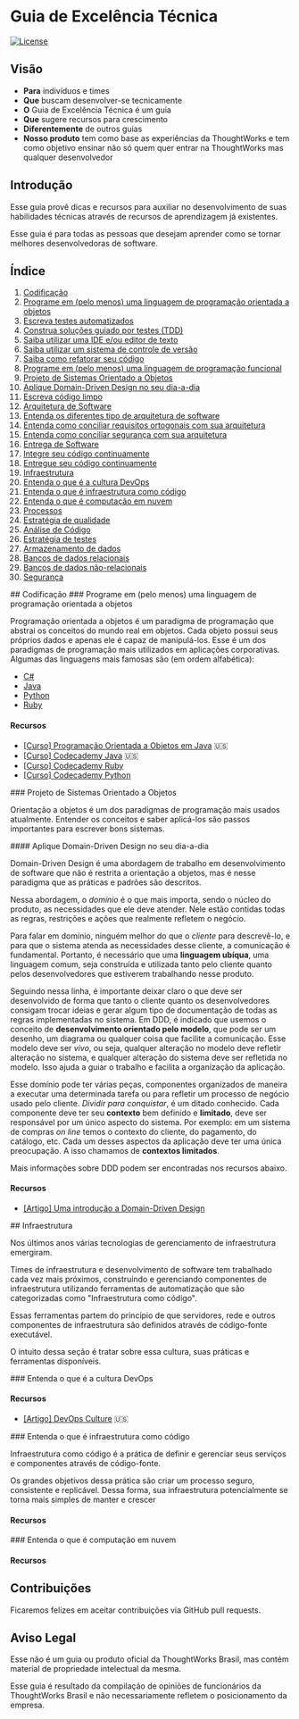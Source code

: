 # Guia de Excelência Técnica

[![License](https://img.shields.io/aur/license/yaourt.svg?maxAge=2592000)](https://github.com/ThoughtWorksInc/technical-excellence-guide/blob/master/LICENSE)

## Visão
 - **Para** indivíduos e times
 - **Que** buscam desenvolver-se tecnicamente
 - **O** Guia de Excelência Técnica é um guia
 - **Que** sugere recursos para crescimento
 - **Diferentemente** de outros guias
 - **Nosso produto** tem como base as experiências da ThoughtWorks e tem como objetivo ensinar não só quem quer entrar na ThoughtWorks mas qualquer desenvolvedor

## Introdução

Esse guia provê dicas e recursos para auxiliar no desenvolvimento de suas
habilidades técnicas através de recursos de aprendizagem já existentes.

Esse guia é para todas as pessoas que desejam aprender como se tornar
melhores desenvolvedoras de software.

## Índice

1. [Codificação](#codificacao)
  1. [Programe em (pelo menos) uma linguagem de programação orientada a objetos](#programe-em-uma-linguagem-oo)
  2. [Escreva testes automatizados]()
  3. [Construa soluções guiado por testes (TDD)]()
  4. [Saiba utilizar uma IDE e/ou editor de texto]()
  5. [Saiba utilizar um sistema de controle de versão]()
  6. [Saiba como refatorar seu código]()
  7. [Programe em (pelo menos) uma linguagem de programação funcional]()
2. [Projeto de Sistemas Orientado a Objetos](#projeto_oo)
  1. [Aplique Domain-Driven Design no seu dia-a-dia](#aplique-ddd)
  2. [Escreva código limpo]()
3. [Arquitetura de Software]()
  1. [Entenda os diferentes tipo de arquitetura de software]()
  2. [Entenda como conciliar requisitos ortogonais com sua arquitetura]()
  3. [Entenda como conciliar segurança com sua arquitetura]()
4. [Entrega de Software]()
  1. [Integre seu código continuamente]()
  2. [Entregue seu código continuamente]()
5. [Infraestrutura](#infraestrutura)
  1. [Entenda o que é a cultura DevOps](#entenda-a-cultura-devops)
  2. [Entenda o que é infraestrutura como código](#entenda-infraestrutura-como-codigo)
  2. [Entenda o que é computação em nuvem](#entenda-computacao-em-nuvem)
6. [Processos]()
7. [Estratégia de qualidade]()
  1. [Análise de Código]()
  2. [Estratégia de testes]()
8. [Armazenamento de dados]()
  1. [Bancos de dados relacionais]()
  2. [Bancos de dados não-relacionais]()
9. [Segurança]()

<a name="codificacao" />
## Codificação

<a name="programe-em-uma-linguagem-oo" />
### Programe em (pelo menos) uma linguagem de programação orientada a objetos

Programação orientada a objetos é um paradigma de programação que
abstrai os conceitos do mundo real em objetos. Cada objeto possui
seus próprios dados e apenas ele é capaz de manipulá-los.
Esse é um dos paradigmas de programação mais utilizados em aplicações
corporativas. Algumas das linguagens mais famosas são (em ordem
alfabética):

* [C#](https://www.microsoft.com/net)
* [Java](https://java.net)
* [Python](https://www.python.org)
* [Ruby](https://www.ruby-lang.org)

#### Recursos

* [[Curso] Programação Orientada a Objetos em Java](https://www.coursera.org/learn/object-oriented-java) :us:
* [[Curso] Codecademy Java](https://www.codecademy.com/learn/learn-java) :us:
* [[Curso] Codecademy Ruby](https://www.codecademy.com/pt-BR/learn/ruby)
* [[Curso] Codecademy Python](https://www.codecademy.com/pt-BR/learn/python)


<a name="projeto-oo"/>
### Projeto de Sistemas Orientado a Objetos

Orientação a objetos é um dos paradigmas de programação mais usados atualmente. Entender os conceitos e saber aplicá-los são passos importantes para escrever bons sistemas. 

<a name="aplique-ddd" />
#### Aplique Domain-Driven Design no seu dia-a-dia

Domain-Driven Design é uma abordagem de trabalho em desenvolvimento de software que não é restrita a orientação a objetos, mas é nesse paradigma que as práticas e padrões são descritos. 

Nessa abordagem, o _domínio_ é o que mais importa, sendo o núcleo do produto, as necessidades que ele deve atender. Nele estão contidas todas as regras, restrições e ações que realmente refletem o negócio. 

Para falar em domínio, ninguém melhor do que o _cliente_ para descrevê-lo, e para que o sistema atenda as necessidades desse cliente, a comunicação é fundamental. Portanto, é necessário que uma **linguagem ubíqua**, uma linguagem comum, seja construída e utilizada tanto pelo cliente quanto pelos desenvolvedores que estiverem trabalhando nesse produto. 

Seguindo nessa linha, é importante deixar claro o que deve ser desenvolvido de forma que tanto o cliente quanto os desenvolvedores consigam trocar ideias e gerar algum tipo de documentação de todas as regras implementadas no sistema. Em DDD, é indicado que usemos o conceito de **desenvolvimento orientado pelo modelo**, que pode ser um desenho, um diagrama ou qualquer coisa que facilite a comunicação. Esse modelo deve ser _vivo_, ou seja, qualquer alteração no modelo deve refletir alteração no sistema, e qualquer alteração do sistema deve ser refletida no modelo. Isso ajuda a guiar o trabalho e facilita a organização da aplicação.

Esse domínio pode ter várias peças, componentes organizados de maneira a executar uma determinada tarefa ou para refletir um processo de negócio usado pelo cliente. _Dividir para conquistar_, é um ditado conhecido. Cada componente deve ter seu **contexto** bem definido e **limitado**, deve ser responsável por um único aspecto do sistema. Por exemplo: em um sistema de compras _on line_ temos o contexto do cliente, do pagamento, do catálogo, etc. Cada um desses aspectos da aplicação deve ter uma única preocupação. A isso chamamos de **contextos limitados**. 

Mais informações sobre DDD podem ser encontradas nos recursos abaixo.

#### Recursos

* [[Artigo] Uma introdução a Domain-Driven Design](http://www.agileandart.com/2010/07/16/ddd-introducao-a-domain-driven-design/)

<a name="infraestrutura" />
## Infraestrutura

Nos últimos anos várias tecnologias de gerenciamento de infraestrutura emergiram.

Times de infraestrutura e desenvolvimento de software tem trabalhado cada vez mais
próximos, construindo e gerenciando componentes de infraestrutura utilizando ferramentas
de automatização que são categorizadas como "Infraestrutura como código".

Essas ferramentas partem do princípio de que servidores, rede e outros
componentes de infraestrutura são definidos através de código-fonte executável.

O intuito dessa seção é tratar sobre essa cultura, suas práticas e ferramentas disponíveis.

<a name="entenda-a-cultura-devops" />
### Entenda o que é a cultura DevOps

#### Recursos

* [[Artigo] DevOps Culture](http://martinfowler.com/bliki/DevOpsCulture.html) :us:

<a name="entenda-infraestrutura-como-codigo" />
### Entenda o que é infraestrutura como código

Infraestrutura como código é a prática de definir e gerenciar seus
serviços e componentes através de código-fonte.

Os grandes objetivos dessa prática são criar um processo seguro,
consistente e replicável. Dessa forma, sua infraestrutura potencialmente
se torna mais simples de manter e crescer

#### Recursos

<a name="entenda-computacao-em-nuvem" />
### Entenda o que é computação em nuvem

#### Recursos

## Contribuições

Ficaremos felizes em aceitar contribuições via GitHub pull requests.

## Aviso Legal

Esse não é um guia ou produto oficial da ThoughtWorks Brasil,
mas contém material de propriedade intelectual da mesma.

Esse guia é resultado da compilação de opiniões de funcionários da
ThoughtWorks Brasil e não necessariamente refletem o posicionamento da empresa.
